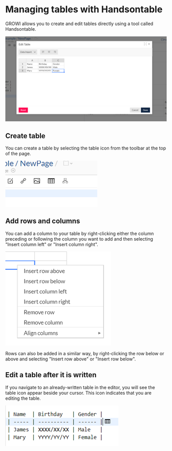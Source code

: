 # Managing tables with Handsontable

GROWI allows you to create and edit tables directly using a tool called Handsontable.

![](./images/table.png)

## Create table

You can create a table by selecting the table icon from the toolbar at the top of the page.

![](./images/table_button.png)

## Add rows and columns

You can add a column to your table by right-clicking either the column preceding or following the column you want to add and then selecting "Insert column left" or "Insert column right".

![](./images/insert_columns.png)

Rows can also be added in a similar way, by right-clicking the row below or above and selecting "Insert row above" or "Insert row below".

## Edit a table after it is written

If you navigate to an already-written table in the editor, you will see the table icon appear beside your cursor.  This icon indicates that you are editing the table.

![](./images/edit_exists_table.png)
